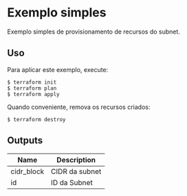 <!-- TODO: alterar nome deste diretório, título e descrição. -->
# Exemplo simples

Exemplo simples de provisionamento de recursos do subnet.

## Uso

Para aplicar este exemplo, execute:

```console
$ terraform init
$ terraform plan
$ terraform apply
```

Quando conveniente, remova os recursos criados:

```console
$ terraform destroy
```

<!-- BEGINNING OF PRE-COMMIT-TERRAFORM DOCS HOOK -->
## Outputs

| Name | Description |
|------|-------------|
| cidr\_block | CIDR da subnet |
| id | ID da Subnet |

<!-- END OF PRE-COMMIT-TERRAFORM DOCS HOOK -->
